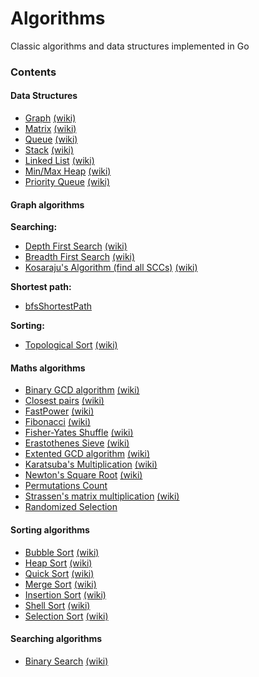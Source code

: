 # Algorithms

Classic algorithms and data structures implemented in Go

### Contents

#### Data Structures

* [Graph](https://github.com/arnauddri/algorithms/tree/master/data-structures/graph) [(wiki)](http://en.wikipedia.org/wiki/Graph_%28abstract_data_type)
* [Matrix](https://github.com/arnauddri/algorithms/tree/master/data-structures/matrix) [(wiki)](http://en.wikipedia.org/wiki/Matrix_(mathematics))
* [Queue](https://github.com/arnauddri/algorithms/tree/master/data-structures/queue) [(wiki)](http://en.wikipedia.org/wiki/Queue_%28abstract_data_type%29)
* [Stack](https://github.com/arnauddri/algorithms/tree/master/data-structures/stack) [(wiki)](http://en.wikipedia.org/wiki/Stack_%28abstract_data_type%29)
* [Linked List](https://github.com/arnauddri/algorithms/tree/master/data-structures/linked-list) [(wiki)](http://en.wikipedia.org/wiki/Linked_list)
* [Min/Max Heap](https://github.com/arnauddri/algorithms/tree/master/data-structures/heap) [(wiki)](http://en.wikipedia.org/wiki/Heap_%28data_structure%29)
* [Priority Queue](https://github.com/arnauddri/algorithms/tree/master/data-structures/priority-queue) [(wiki)](http://en.wikipedia.org/wiki/Priority_queue)

#### Graph algorithms

**Searching:**
* [Depth First Search](https://github.com/arnauddri/algorithms/tree/master/algorithms/graphs/dfs) [(wiki)](http://en.wikipedia.org/wiki/Depth-first_search)
* [Breadth First Search](https://github.com/arnauddri/algorithms/tree/master/algorithms/graphs/bfs) [(wiki)](http://en.wikipedia.org/wiki/Breadth-first_search)
* [Kosaraju's Algorithm (find all SCCs)](https://github.com/arnauddri/algorithms/tree/master/algorithms/graphs/kosaraju) [(wiki)](http://en.wikipedia.org/wiki/Kosaraju%27s_algorithm)

**Shortest path:**
* [bfsShortestPath](https://github.com/arnauddri/algorithms/tree/master/algorithms/graphs/bfs-shortest-path)

**Sorting:**
* [Topological Sort](https://github.com/arnauddri/algorithms/tree/master/algorithms/graphs/topological-sort) [(wiki)](http://en.wikipedia.org/wiki/Topological_sorting)



#### Maths algorithms

* [Binary GCD algorithm](https://github.com/arnauddri/algorithms/tree/master/algorithms/maths/stein) [(wiki)](https://en.wikipedia.org/wiki/Binary_GCD_algorithm)
* [Closest pairs](https://github.com/arnauddri/algorithms/tree/master/algorithms/maths/closest-pair) [(wiki)](http://en.wikipedia.org/wiki/Closest_pair_of_points_problem)
* [FastPower](https://github.com/arnauddri/algorithms/tree/master/algorithms/maths/fast-power) [(wiki)](http://en.wikipedia.org/wiki/Exponentiation_by_squaring)
* [Fibonacci](https://github.com/arnauddri/algorithms/tree/master/algorithms/maths/fibonacci) [(wiki)](http://en.wikipedia.org/wiki/Fibonacci_number)
* [Fisher-Yates Shuffle](https://github.com/arnauddri/algorithms/tree/master/algorithms/maths/fisher-yates) [(wiki)](http://en.wikipedia.org/wiki/Fisher%E2%80%93Yates_shuffle)
* [Erastothenes Sieve](https://github.com/arnauddri/algorithms/tree/master/algorithms/maths/eratosthenes-sieve) [(wiki)](https://en.wikipedia.org/wiki/Sieve_of_Eratosthenes)
* [Extented GCD algorithm](https://github.com/arnauddri/algorithms/tree/master/algorithms/maths/euclide) [(wiki)](http://en.wikipedia.org/wiki/Extended_Euclidean_algorithm)
* [Karatsuba's Multiplication](https://github.com/arnauddri/algorithms/tree/master/algorithms/maths/karatsuba) [(wiki)](http://en.wikipedia.org/wiki/Karatsuba_algorithm)
* [Newton's Square Root](https://github.com/arnauddri/algorithms/tree/master/algorithms/maths/newton-sqrt) [(wiki)](http://en.wikipedia.org/wiki/Newton%27s_method)
* [Permutations Count](https://github.com/arnauddri/algorithms/tree/master/algorithms/maths/permutations-count)
* [Strassen's matrix multiplication](https://github.com/arnauddri/algorithms/tree/master/algorithms/maths/strassen) [(wiki)](http://en.wikipedia.org/wiki/Strassen_algorithm)
* [Randomized Selection](https://github.com/arnauddri/algorithms/tree/master/algorithms/maths/RSelect)

#### Sorting algorithms

* [Bubble Sort](https://github.com/arnauddri/algorithms/tree/master/algorithms/sorting/bubble-sort) [(wiki)](http://en.wikipedia.org/wiki/Bubble_sort)
* [Heap Sort](https://github.com/arnauddri/algorithms/tree/master/algorithms/sorting/heap-sort) [(wiki)](http://en.wikipedia.org/wiki/Heapsort)
* [Quick Sort](https://github.com/arnauddri/algorithms/tree/master/algorithms/sorting/quick-sort) [(wiki)](http://en.wikipedia.org/wiki/Quicksort)
* [Merge Sort](https://github.com/arnauddri/algorithms/tree/master/algorithms/sorting/merge-sort) [(wiki)](http://en.wikipedia.org/wiki/Merge_sort)
* [Insertion Sort](https://github.com/arnauddri/algorithms/tree/master/algorithms/sorting/insertion-sort) [(wiki)](http://en.wikipedia.org/wiki/Insertion_sort)
* [Shell Sort](https://github.com/arnauddri/algorithms/tree/master/algorithms/sorting/shell-sort) [(wiki)](http://en.wikipedia.org/wiki/Shellsort)
* [Selection Sort](https://github.com/arnauddri/algorithms/tree/master/algorithms/sorting/selection-sort) [(wiki)](http://en.wikipedia.org/wiki/Selection_sort)

#### Searching algorithms

* [Binary Search](https://github.com/arnauddri/algorithms/tree/master/algorithms/searching/binary-search) [(wiki)](http://en.wikipedia.org/wiki/Binary_search_algorithm)
